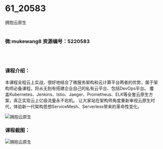 # 61_20583
拥抱云原生
<br/></br>
<h3>微:mukewang8 资源编号：5220583</h3>
<br/></br>
<h3>课程介绍：</h3>
<p>本课程全程云上实战，很好地结合了微服务架构和云计算平台两者的优势，属于架构师必备课程。将从无到有搭建企业自己的私有云平台、包括DevOps平台。 覆盖Kubernetes、Jenkins、Istio、Jaeger、Prometheus、ELK等全套<a title="查看与 云原生 相关的文章" target="_blank">云原生</a>方案，真正实现云上亿级流量永不宕机。 让大家站在架构师角度重新审视云原生时代，体验新一代架构思想ServiceMesh、Serverless带来的革命性变化。</p>
<p><img src="https://www.ko996.com/wp-content/uploads/img/2021/07/1-68-300x170.png" alt="拥抱云原生"></p>
<div class="info-desc">
<h3>课程截图：</h3>
<p><img src="https://www.ko996.com/wp-content/uploads/img/2021/07/2-63.png" alt="拥抱云原生"></p>


			
</div>
